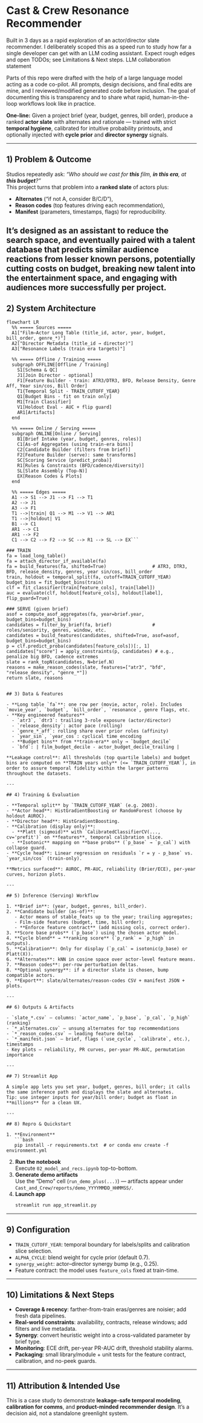 # Cast & Crew Resonance Recommender

Built in 3 days as a rapid exploration of an actor/director slate recommender. I deliberately scoped this as a speed run to study how far a single developer can get with an LLM coding assistant. Expect rough edges and open TODOs; see Limitations & Next steps.
LLM collaboration statement

Parts of this repo were drafted with the help of a large language model acting as a code co-pilot. All prompts, design decisions, and final edits are mine, and I reviewed/modified generated code before inclusion. The goal of documenting this is transparency and to share what rapid, human-in-the-loop workflows look like in practice.

**One-line:** Given a project brief (year, budget, genres, bill order), produce a ranked **actor slate** with alternates and rationale — trained with strict **temporal hygiene**, calibrated for intuitive probability printouts, and optionally injected with **cycle prior** and **director synergy** signals.

---

## 1) Problem & Outcome

Studios repeatedly ask: _“Who should we cast for **this** film, **in this era**, at **this budget**?”_  
This project turns that problem into a **ranked slate** of actors plus:
- **Alternates** (“if not A, consider B/C/D”),
- **Reason codes** (top features driving each recommendation),
- **Manifest** (parameters, timestamps, flags) for reproducibility.

It’s designed as an **assistant** to reduce the search space, and eventually paired with a talent database that predicts similar audience reactions from lesser known persons, potentially cutting costs on budget, breaking new talent into the entertainment space, and 
engaging with audiences more successfully per project.
---

## 2) System Architecture
```mermaid 
flowchart LR
  %% ===== Sources =====
  A1["Film–Actor Long Table (title_id, actor, year, budget, bill_order, genre_*)"]
  A2["Director Metadata (title_id → director)"]
  A3["Resonance Labels (train era targets)"]

  %% ===== Offline / Training =====
  subgraph OFFLINE[Offline / Training]
    S1[Schema & QC]
    J1[Join Director - optional]
    F1[Feature Builder - train: ATR3/DTR3, BFD, Release Density, Genre Aff, Year sin/cos, Bill Order]
    T1{Temporal Split - TRAIN_CUTOFF_YEAR}
    Q1[Budget Bins - fit on train only]
    M1[Train Classifier]
    V1[Holdout Eval - AUC + flip guard]
    AR1[Artifacts]
  end

  %% ===== Online / Serving =====
  subgraph ONLINE[Online / Serving]
    B1[Brief Intake (year, budget, genres, roles)]
    C1[As-of Aggregates (using train-era bins)]
    C2[Candidate Builder (filters from brief)]
    F2[Feature Builder (serve): same transforms]
    SC[Scoring Service (predict_proba)]
    R1[Rules & Constraints (BFD/cadence/diversity)]
    SL[Slate Assembly (Top-N)]
    EX[Reason Codes & Plots]
  end

  %% ===== Edges =====
  A1 --> S1 --> J1 --> F1 --> T1
  A2 --> J1
  A3 --> F1
  T1 -->|train| Q1 --> M1 --> V1 --> AR1
  T1 -->|holdout| V1
  B1 --> C1
  AR1 --> C1
  AR1 --> F2
  C1 --> C2 --> F2 --> SC --> R1 --> SL --> EX```

### TRAIN
fa = load_long_table()
fa = attach_director_if_available(fa)
fa = build_features(fa, shifted=True)                 # ATR3, DTR3, BFD, release_density, genres, year sin/cos, bill_order
train, holdout = temporal_split(fa, cutoff=TRAIN_CUTOFF_YEAR)
budget_bins = fit_budget_bins(train)
clf = fit_classifier(train[feature_cols], train[label])
auc = evaluate(clf, holdout[feature_cols], holdout[label], flip_guard=True)

### SERVE (given brief)
asof = compute_asof_aggregates(fa, year=brief.year, budget_bins=budget_bins)
candidates = filter_by_brief(fa, brief)               # roles/seniority, genres, window, etc.
candidates = build_features(candidates, shifted=True, asof=asof, budget_bins=budget_bins)
p = clf.predict_proba(candidates[feature_cols])[:, 1]
candidates["score"] = apply_constraints(p, candidates) # e.g., penalize big BFD, cadence extremes
slate = rank_topN(candidates, N=brief.N)
reasons = make_reason_codes(slate, features=["atr3", "bfd", "release_density", "genre_*"])
return slate, reasons


## 3) Data & Features

- **Long table `fa`**: one row per (movie, actor, role). Includes `movie_year`, `budget`, `bill_order`, `resonance`, genre flags, etc.
- **Key engineered features**
  - `atr3`, `dtr3`: trailing 3-role exposure (actor/director)
  - `release_density`: actor pace (rolling)
  - `genre_*_aff`: rolling share over prior roles (affinity)
  - `year_sin`, `year_cos`: cyclical time encoding
  - **Budget bins** from **train-era** only → `budget_decile`
  - `bfd`: | film_budget_decile - actor_budget_decile_trailing |

**Leakage control**: All thresholds (top quartile labels) and budget bins are computed on **TRAIN years only** (<= `TRAIN_CUTOFF_YEAR`), in order to assure temporal fidelity within the larger patterns throughout the datasets.

---

## 4) Training & Evaluation

- **Temporal split** by `TRAIN_CUTOFF_YEAR` (e.g. 2003).
- **Actor head**: HistGradientBoosting or RandomForest (choose by holdout AUROC).
- **Director head**: HistGradientBoosting.
- **Calibration (display only)**:
  - **Platt (sigmoid)** with `CalibratedClassifierCV(..., cv='prefit')` on **features**, temporal calibration slice.
  - **Isotonic** mapping on **base probs** (`p_base` → `p_cal`) with collapse guard.
- **Cycle head**: Linear regression on residuals `r = y - p_base` vs. `year_sin/cos` (train-only).

**Metrics surfaced**: AUROC, PR-AUC, reliability (Brier/ECE), per-year curves, horizon plots.

---

## 5) Inference (Serving) Workflow

1. **Brief in**: (year, budget, genres, bill_order).
2. **Candidate builder (as-of)**:
   - Actor means of stable_feats up to the year; trailing aggregates;
   - Film-side features (budget, time, bill order);
   - **Enforce feature contract** (add missing cols, correct order).
3. **Score base probs** (`p_base`) using the chosen actor model.
4. **Cycle blend** → **ranking score** (`p_rank` = `p_high` in outputs).
5. **Calibration**: Only for display (`p_cal` = isotonic(p_base) or Platt(X)).
6. **Alternates**: kNN in cosine space over actor-level feature means.
7. **Reason codes**: per-row perturbation deltas.
8. **Optional synergy**: if a director slate is chosen, bump compatible actors.
9. **Export**: slate/alternates/reason-codes CSV + manifest JSON + plots.

---

## 6) Outputs & Artifacts

- `slate_*.csv` — columns: `actor_name`, `p_base`, `p_cal`, `p_high` (ranking)
- `*_alternates.csv` — unsung alternates for top recommendations
- `*_reason_codes.csv` — leading feature deltas
- `*_manifest.json` — brief, flags (`use_cycle`, `calibrate`, etc.), timestamps
- Key plots — reliability, PR curves, per-year PR-AUC, permutation importance

---

## 7) Streamlit App 

A simple app lets you set year, budget, genres, bill order; it calls the same inference path and displays the slate and alternates.  
Tip: use integer inputs for year/bill order; budget as float in **millions** for a clean UX.

---

## 8) Repro & Quickstart

1. **Environment**  
   ```bash
   pip install -r requirements.txt  # or conda env create -f environment.yml
   ```
2. **Run the notebook**  
   Execute `02_model_and_recs.ipynb` top-to-bottom.
3. **Generate demo artifacts**  
   Use the “Demo” cell (`run_demo_plus(...)`) — artifacts appear under `Cast_and_Crew/reports/demo_YYYYMMDD_HHMMSS/`.
4. **Launch app**  
   ```bash
   streamlit run app_streamlit.py
   ```

---

## 9) Configuration

- `TRAIN_CUTOFF_YEAR`: temporal boundary for labels/splits and calibration slice selection.
- `ALPHA_CYCLE`: blend weight for cycle prior (default 0.7).
- `synergy_weight`: actor–director synergy bump (e.g., 0.25).
- Feature contract: the model uses `feature_cols` fixed at train-time.

---

## 10) Limitations & Next Steps

- **Coverage & recency**: farther-from-train eras/genres are noisier; add fresh data pipelines.
- **Real-world constraints**: availability, contracts, release windows; add filters and live metadata.
- **Synergy**: convert heuristic weight into a cross-validated parameter by brief type.
- **Monitoring**: ECE drift, per-year PR-AUC drift, threshold stability alarms.
- **Packaging**: small library/module + unit tests for the feature contract, calibration, and no-peek guards.

---

## 11) Attribution & Intended Use

This is a case study to demonstrate **leakage-safe temporal modeling**, **calibration for comms**, and **product-minded recommender design**. It’s a decision aid, not a standalone greenlight system.
